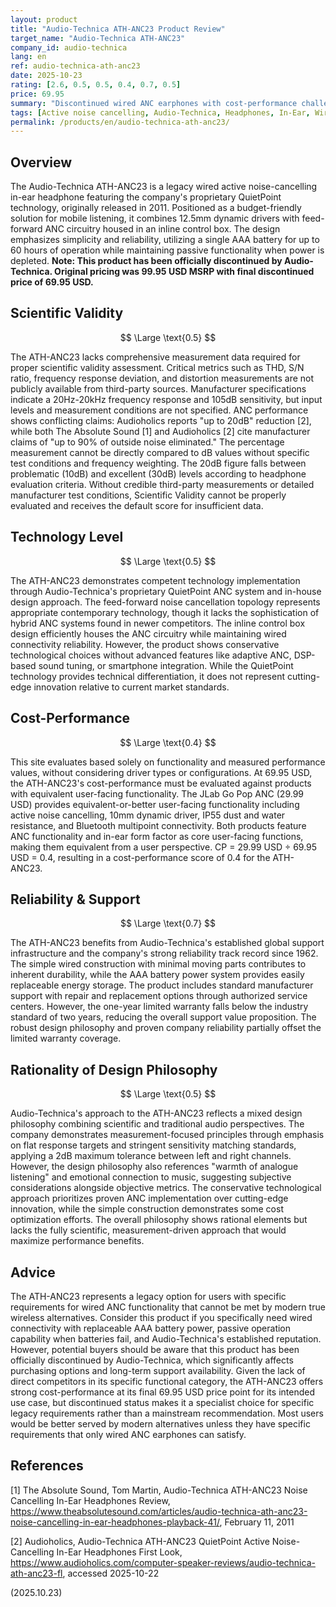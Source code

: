 ```yaml
---
layout: product
title: "Audio-Technica ATH-ANC23 Product Review"
target_name: "Audio-Technica ATH-ANC23"
company_id: audio-technica
lang: en
ref: audio-technica-ath-anc23
date: 2025-10-23
rating: [2.6, 0.5, 0.5, 0.4, 0.7, 0.5]
price: 69.95
summary: "Discontinued wired ANC earphones with cost-performance challenges compared to modern wireless alternatives"
tags: [Active noise cancelling, Audio-Technica, Headphones, In-Ear, Wired]
permalink: /products/en/audio-technica-ath-anc23/
---
```

## Overview

The Audio-Technica ATH-ANC23 is a legacy wired active noise-cancelling in-ear headphone featuring the company's proprietary QuietPoint technology, originally released in 2011. Positioned as a budget-friendly solution for mobile listening, it combines 12.5mm dynamic drivers with feed-forward ANC circuitry housed in an inline control box. The design emphasizes simplicity and reliability, utilizing a single AAA battery for up to 60 hours of operation while maintaining passive functionality when power is depleted. **Note: This product has been officially discontinued by Audio-Technica. Original pricing was 99.95 USD MSRP with final discontinued price of 69.95 USD.**

## Scientific Validity

$$ \Large \text{0.5} $$

The ATH-ANC23 lacks comprehensive measurement data required for proper scientific validity assessment. Critical metrics such as THD, S/N ratio, frequency response deviation, and distortion measurements are not publicly available from third-party sources. Manufacturer specifications indicate a 20Hz-20kHz frequency response and 105dB sensitivity, but input levels and measurement conditions are not specified. ANC performance shows conflicting claims: Audioholics reports "up to 20dB" reduction [2], while both The Absolute Sound [1] and Audioholics [2] cite manufacturer claims of "up to 90% of outside noise eliminated." The percentage measurement cannot be directly compared to dB values without specific test conditions and frequency weighting. The 20dB figure falls between problematic (10dB) and excellent (30dB) levels according to headphone evaluation criteria. Without credible third-party measurements or detailed manufacturer test conditions, Scientific Validity cannot be properly evaluated and receives the default score for insufficient data.

## Technology Level

$$ \Large \text{0.5} $$

The ATH-ANC23 demonstrates competent technology implementation through Audio-Technica's proprietary QuietPoint ANC system and in-house design approach. The feed-forward noise cancellation topology represents appropriate contemporary technology, though it lacks the sophistication of hybrid ANC systems found in newer competitors. The inline control box design efficiently houses the ANC circuitry while maintaining wired connectivity reliability. However, the product shows conservative technological choices without advanced features like adaptive ANC, DSP-based sound tuning, or smartphone integration. While the QuietPoint technology provides technical differentiation, it does not represent cutting-edge innovation relative to current market standards.

## Cost-Performance

$$ \Large \text{0.4} $$

This site evaluates based solely on functionality and measured performance values, without considering driver types or configurations. At 69.95 USD, the ATH-ANC23's cost-performance must be evaluated against products with equivalent user-facing functionality. The JLab Go Pop ANC (29.99 USD) provides equivalent-or-better user-facing functionality including active noise cancelling, 10mm dynamic driver, IP55 dust and water resistance, and Bluetooth multipoint connectivity. Both products feature ANC functionality and in-ear form factor as core user-facing functions, making them equivalent from a user perspective. CP = 29.99 USD ÷ 69.95 USD = 0.4, resulting in a cost-performance score of 0.4 for the ATH-ANC23.

## Reliability & Support

$$ \Large \text{0.7} $$

The ATH-ANC23 benefits from Audio-Technica's established global support infrastructure and the company's strong reliability track record since 1962. The simple wired construction with minimal moving parts contributes to inherent durability, while the AAA battery power system provides easily replaceable energy storage. The product includes standard manufacturer support with repair and replacement options through authorized service centers. However, the one-year limited warranty falls below the industry standard of two years, reducing the overall support value proposition. The robust design philosophy and proven company reliability partially offset the limited warranty coverage.

## Rationality of Design Philosophy

$$ \Large \text{0.5} $$

Audio-Technica's approach to the ATH-ANC23 reflects a mixed design philosophy combining scientific and traditional audio perspectives. The company demonstrates measurement-focused principles through emphasis on flat response targets and stringent sensitivity matching standards, applying a 2dB maximum tolerance between left and right channels. However, the design philosophy also references "warmth of analogue listening" and emotional connection to music, suggesting subjective considerations alongside objective metrics. The conservative technological approach prioritizes proven ANC implementation over cutting-edge innovation, while the simple construction demonstrates some cost optimization efforts. The overall philosophy shows rational elements but lacks the fully scientific, measurement-driven approach that would maximize performance benefits.

## Advice

The ATH-ANC23 represents a legacy option for users with specific requirements for wired ANC functionality that cannot be met by modern true wireless alternatives. Consider this product if you specifically need wired connectivity with replaceable AAA battery power, passive operation capability when batteries fail, and Audio-Technica's established reputation. However, potential buyers should be aware that this product has been officially discontinued by Audio-Technica, which significantly affects purchasing options and long-term support availability. Given the lack of direct competitors in its specific functional category, the ATH-ANC23 offers strong cost-performance at its final 69.95 USD price point for its intended use case, but discontinued status makes it a specialist choice for specific legacy requirements rather than a mainstream recommendation. Most users would be better served by modern alternatives unless they have specific requirements that only wired ANC earphones can satisfy.

## References

[1] The Absolute Sound, Tom Martin, Audio-Technica ATH-ANC23 Noise Cancelling In-Ear Headphones Review, https://www.theabsolutesound.com/articles/audio-technica-ath-anc23-noise-cancelling-in-ear-headphones-playback-41/, February 11, 2011

[2] Audioholics, Audio-Technica ATH-ANC23 QuietPoint Active Noise-Cancelling In-Ear Headphones First Look, https://www.audioholics.com/computer-speaker-reviews/audio-technica-ath-anc23-fl, accessed 2025-10-22

(2025.10.23)